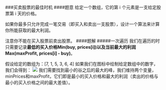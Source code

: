 ###买卖股票的最佳时机
####题意
给定一个数组，它的第 i 个元素是一支给定股票第 i 天的价格。

如果你最多只允许完成一笔交易（即买入和卖出一支股票），设计一个算法来计算你所能获取的最大利润。

注意你不能在买入股票前卖出股票。
####题解
#####一次遍历
我们在遍历的时只需要记录**最低的买入价格Min(buy, prices[i])**以及**当前最大的利润Max(maxProfit, prices[i] - buy)**。

假设给定的数组为：[7, 1, 5, 3, 6, 4]
如果我们在图标中绘制给定数组中的数字，我们会得到：
![](https://leetcode-cn.com/media/original_images/121/121_profit_graph.png)
我们需要找到最小的谷之后的最大的峰，我们维持两个变量，minPrices和maxProfit，它们即是最小的买入价格和最大的利润（卖出的价格与最小的买入价格之间的最大差值）。
